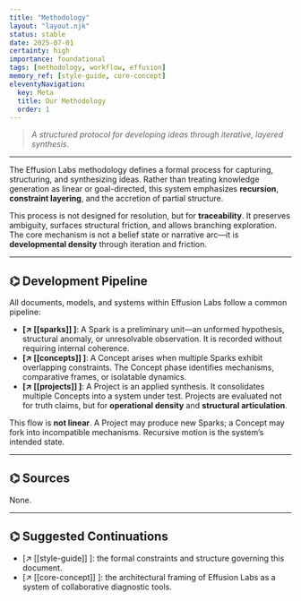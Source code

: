 ```yaml
---
title: "Methodology"
layout: "layout.njk"
status: stable
date: 2025-07-01
certainty: high
importance: foundational
tags: [methodology, workflow, effusion]
memory_ref: [style-guide, core-concept]
eleventyNavigation:
  key: Meta
  title: Our Methodology
  order: 1
---
```


> *A structured protocol for developing ideas through iterative, layered synthesis.*

---

The Effusion Labs methodology defines a formal process for capturing, structuring, and synthesizing ideas. Rather than treating knowledge generation as linear or goal-directed, this system emphasizes **recursion**, **constraint layering**, and the accretion of partial structure.

This process is not designed for resolution, but for **traceability**. It preserves ambiguity, surfaces structural friction, and allows branching exploration. The core mechanism is not a belief state or narrative arc—it is **developmental density** through iteration and friction.

---

## ⌬ Development Pipeline

All documents, models, and systems within Effusion Labs follow a common pipeline:

- **[↗ [[sparks]] ]**: A Spark is a preliminary unit—an unformed hypothesis, structural anomaly, or unresolvable observation. It is recorded without requiring internal coherence.
- **[↗ [[concepts]] ]**: A Concept arises when multiple Sparks exhibit overlapping constraints. The Concept phase identifies mechanisms, comparative frames, or isolatable dynamics.
- **[↗ [[projects]] ]**: A Project is an applied synthesis. It consolidates multiple Concepts into a system under test. Projects are evaluated not for truth claims, but for **operational density** and **structural articulation**.

This flow is **not linear**. A Project may produce new Sparks; a Concept may fork into incompatible mechanisms. Recursive motion is the system’s intended state.

---

## ⌬ Sources
None.

---

## ⌬ Suggested Continuations

- [↗ [[style-guide]] ]: the formal constraints and structure governing this document.
- [↗ [[core-concept]] ]: the architectural framing of Effusion Labs as a system of collaborative diagnostic tools.

